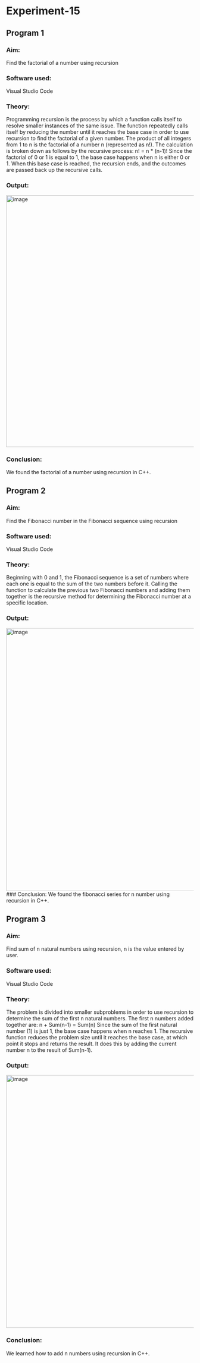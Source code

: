 # Experiment-15
## Program 1
### Aim: 
Find the factorial of a number using recursion
### Software used: 
Visual Studio Code
### Theory:
Programming recursion is the process by which a function calls itself to resolve smaller instances of the same issue. The function repeatedly calls itself by reducing the number until it reaches the base case in order to use recursion to find the factorial of a given number.
The product of all integers from 1 to n is the factorial of a number n (represented as n!). The calculation is broken down as follows by the recursive process: n! = n * (n-1)!
Since the factorial of 0 or 1 is equal to 1, the base case happens when n is either 0 or 1. When this base case is reached, the recursion ends, and the outcomes are passed back up the recursive calls.
### Output:
<img width="677" alt="image" src="https://github.com/user-attachments/assets/86334e5a-e876-4de8-968f-8b02390d034c">

### Conclusion:
We found the factorial of a number using recursion in C++. 

## Program 2
### Aim: 
Find the Fibonacci number in the Fibonacci sequence using recursion
### Software used: 
Visual Studio Code
### Theory:
Beginning with 0 and 1, the Fibonacci sequence is a set of numbers where each one is equal to the sum of the two numbers before it. Calling the function to calculate the previous two Fibonacci numbers and adding them together is the recursive method for determining the Fibonacci number at a specific location.
### Output:
<img width="707" alt="image" src="https://github.com/user-attachments/assets/5855225c-4f39-49bf-baf9-8a38c85429db">
### Conclusion:
We found the fibonacci series for n number using recursion in C++.

## Program 3
### Aim: 
Find sum of n natural numbers using recursion, n is the value entered by user.
### Software used: 
Visual Studio Code
### Theory:
The problem is divided into smaller subproblems in order to use recursion to determine the sum of the first n natural numbers. The first n numbers added together are: n + Sum(n-1) = Sum(n)
Since the sum of the first natural number (1) is just 1, the base case happens when n reaches 1. The recursive function reduces the problem size until it reaches the base case, at which point it stops and returns the result. It does this by adding the current number n to the result of Sum(n-1).
### Output:
<img width="680" alt="image" src="https://github.com/user-attachments/assets/41e3fd6d-d4ff-4fa1-bd94-0e6367c30e40">

### Conclusion:
We learned how to add n numbers using recursion in C++.
